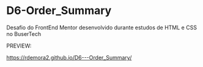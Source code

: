 # D6-Order_Summary
Desafio do FrontEnd Mentor desenvolvido durante estudos de HTML e CSS no BuserTech

PREVIEW:

https://rdemora2.github.io/D6---Order_Summary/
